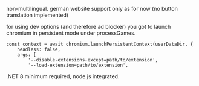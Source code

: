 non-multilingual. german website support only as for now (no button translation implemented)

for using dev options (and therefore ad blocker) you got to launch chromium in persistent mode under processGames.

    const context = await chromium.launchPersistentContext(userDataDir, {
        headless: false,
        args: [
            '--disable-extensions-except=path/to/extension',
            '--load-extension=path/to/extension',


.NET 8 minimum required, node.js integrated.
